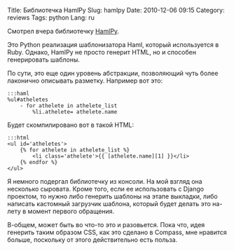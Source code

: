 Title: Библиотечка HamlPy
Slug: hamlpy
Date: 2010-12-06 09:15
Category: reviews
Tags: python
Lang: ru

Смотрел вчера библиотечку [HamlPy][].

Это Python реализация шаблонизатора Haml, который используется в Ruby. Однако,
HamlPy не просто генерит HTML, но и способен генерировать шаблоны.

По сути, это еще один уровень абстракции, позволяющий чуть более лаконично
описывать разметку. Например вот это:

    :::haml
    %ul#atheletes
        - for athelete in athelete_list
            %li.athelete= athelete.name

Будет скомпилировано вот в такой HTML:

    :::html
    <ul id='atheletes'>
        {% for athelete in athelete_list %}
            <li class='athelete'>{{ [athelete.name][1] }}</li>
        {% endfor %}
    </ul>

Я немного подергал библиотечку из консоли. На мой взгляд она несколько
сыровата. Кроме того, если ее использовать с Django проектом, то нужно либо
генерить шаблоны на этапе выкладки, либо написать кастомный загрузчик шаблона,
который будет делать это на-лету в момент первого обращения.

В-общем, может быть во что-то это и разовьется. Пока что, идея генерить таким
образом CSS, как это сделано в Compass, мне нравится больше, поскольку от
этого действительно есть польза.

[HamlPy]: https://github.com/jessemiller/HamlPy
